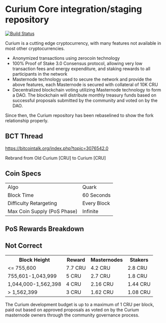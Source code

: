 Curium Core integration/staging repository
=====================================

[![Build Status](https://travis-ci.org/curiumofficial/curium.svg?branch=master)](https://travis-ci.org/curiumofficial/curium)

Curium is a cutting edge cryptocurrency, with many features not available in most other cryptocurrencies.
- Anonymized transactions using zerocoin technology
- 100% Proof of Stake 3.0 Consensus protocol, allowing very low transaction fees and energy expenditure, and staking rewards to all participants in the network
- Masternode technology used to secure the network and provide the above features, each Masternode is secured
  with collateral of 10K CRU
- Decentralized blockchain voting utilizing Masternode technology to form a DAO. The blockchain will distribute monthly treasury funds based on successful proposals submitted by the community and voted on by the DAO.


Since then, the Curium repository has been rebaselined to show the fork relationship properly.

## BCT Thread ##

https://bitcointalk.org/index.php?topic=3076542.0

Rebrand from Old Curium [CRU] to Curium [CRU]

## Coin Specs ##
<table>
<tr><td>Algo</td><td>Quark</td></tr>
<tr><td>Block Time</td><td>60 Seconds</td></tr>
<tr><td>Difficulty Retargeting</td><td>Every Block</td></tr>
<tr><td>Max Coin Supply (PoS Phase)</td><td>Infinite</td></tr>
</table>

## PoS Rewards Breakdown ##
##  Not Correct ##
<table>
<th>Block Height</th><th>Reward</th><th>Masternodes</th><th>Stakers</th>
<tr><td><= 755,600</td><td>7.7 CRU</td><td>4.2 CRU</td><td>2.8 CRU</td></tr>
<tr><td>755,601-1,043,999</td><td>5 CRU</td><td>2.7 CRU</td><td>1.8 CRU</td></tr>
<tr><td>1,044,000-1,562,398</td><td>4 CRU</td><td>2.16 CRU</td><td>1.44 CRU</td></tr>
<tr><td>> 1,562,399</td><td>3 CRU</td><td>1.62 CRU</td><td>1.08 CRU</td></tr>
</table>

The Curium development budget is up to a maximum of 1 CRU per block, paid out based on approved proposals as voted on by the Curium masternode owners through the community governance process.
